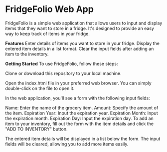 # FridgeFolio Web App

FridgeFolio is a simple web application that allows users to input and display items that they want to store in a fridge. It's designed to provide an easy way to keep track of items in your fridge.

**Features**
Enter details of items you want to store in your fridge.
Display the entered item details in a list format.
Clear the input fields after adding an item to the inventory.

**Getting Started**
To use FridgeFolio, follow these steps:

Clone or download this repository to your local machine.

Open the index.html file in your preferred web browser. You can simply double-click on the file to open it.

In the web application, you'll see a form with the following input fields:

Name: Enter the name of the grocery item.
Amount: Specify the amount of the item.
Expiration Year: Input the expiration year.
Expiration Month: Input the expiration month.
Expiration Day: Input the expiration day.
To add an item to your inventory, fill out the form with the item details and click the "ADD TO INVENTORY" button.

The entered item details will be displayed in a list below the form. The input fields will be cleared, allowing you to add more items easily.
